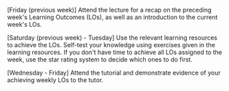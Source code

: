 [Friday (previous week)] Attend the lecture for a recap on the preceding week's Learning Outcomes (LOs), as well as an introduction to the current week's LOs.

<panel type="info" header="%%Admin &raquo;%% Lectures :star::star::star:">
  <include src="../../admin/lectures.md" />
</panel> 

<p/>

[Saturday (previous week) - Tuesday] Use the relevant learning resources to achieve the LOs. Self-test your knowledge using exercises given in the learning resources. If you don't have time to achieve all LOs assigned to the week, use the star rating system to decide which ones to do first.

<panel type="warning" header="%%Admin &raquo;%% Learning Outcomes :star::star:">
  <include src="../../admin/learningOutcomes.md" />
</panel> 

<p/>

[Wednesday - Friday] Attend the tutorial and demonstrate evidence of your achieving weekly LOs to the tutor.  

<panel type="info" header="%%Admin &raquo;%% Tutorials :star::star::star:">
  <include src="../../admin/tutorials.md" />
</panel> 